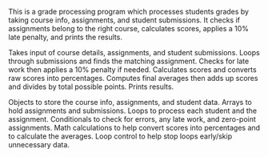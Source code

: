 
This is a grade processing program which processes students grades by taking course info, assignments, and student submissions.
It checks if assignments belong to the right course, calculates scores, applies a 10% late penalty, and prints the results.

Takes input of course details, assignments, and student submissions.
Loops through submissions and finds the matching assignment.
Checks for late work then applies a 10% penalty if needed.
Calculates scores and converts raw scores into percentages.
Computes final averages then adds up scores and divides by total possible points.
Prints results.


Objects to store the course info, assignments, and student data.
Arrays to hold assignments and submissions.
Loops to process each student and the assignment.
Conditionals to check for errors, any late work, and zero-point assignments.
Math calculations to help convert scores into percentages and to calculate the averages.
Loop control to help stop loops early/skip unnecessary data.



